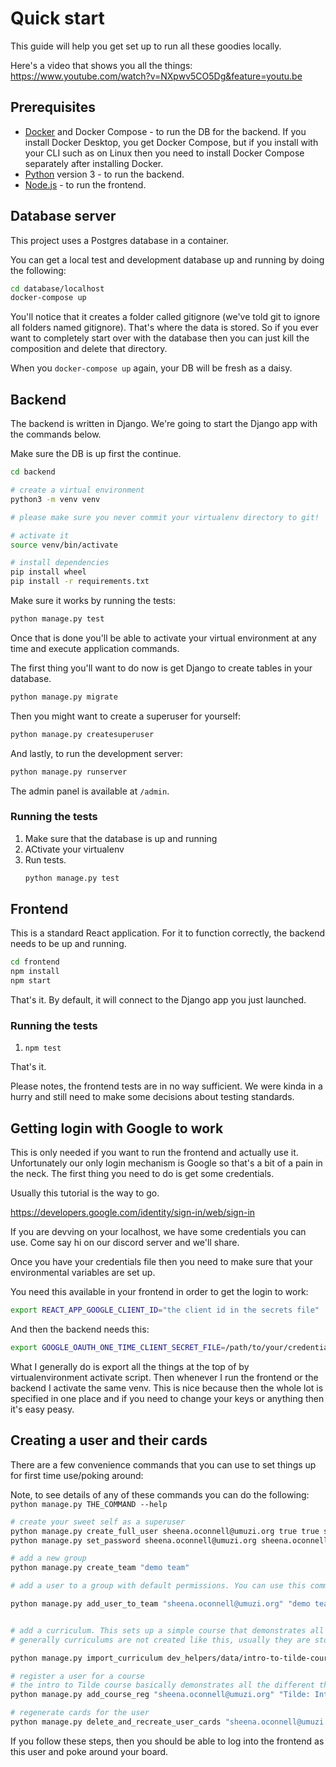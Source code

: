 # Quick start

This guide will help you get set up to run all these goodies locally.

Here's a video that shows you all the things: https://www.youtube.com/watch?v=NXpwv5CO5Dg&feature=youtu.be

## Prerequisites

- [Docker](https://www.docker.com/) and Docker Compose - to run the DB for the backend. If you install Docker Desktop, you get Docker Compose, but if you install with your CLI such as on Linux then you need to install Docker Compose separately after installing Docker.
- [Python](https://www.python.org/) version 3 - to run the backend.
- [Node.js](https://nodejs.org/en/) - to run the frontend.

## Database server

This project uses a Postgres database in a container. 

You can get a local test and development database up and running by doing the following:

```sh
cd database/localhost
docker-compose up
```

You'll notice that it creates a folder called gitignore (we've told git to ignore all folders named gitignore). That's where the data is stored. So if you ever want to completely start over with the database then you can just kill the composition and delete that directory.

When you `docker-compose up` again, your DB will be fresh as a daisy.

## Backend

The backend is written in Django. We're going to start the Django app with the commands below.

Make sure the DB is up first the continue.

```sh
cd backend

# create a virtual environment 
python3 -m venv venv

# please make sure you never commit your virtualenv directory to git!

# activate it
source venv/bin/activate

# install dependencies
pip install wheel
pip install -r requirements.txt
```

Make sure it works by running the tests:

```sh
python manage.py test
```

Once that is done you'll be able to activate your virtual environment at any time and execute application commands.

The first thing you'll want to do now is get Django to create tables in your database.

```sh
python manage.py migrate
```

Then you might want to create a superuser for yourself:

```sh
python manage.py createsuperuser
```

And lastly, to run the development server:

```sh
python manage.py runserver
```

The admin panel is available at `/admin`.

### Running the tests

1. Make sure that the database is up and running
2. ACtivate your virtualenv
3. Run tests.
    ```sh
    python manage.py test
    ```

## Frontend

This is a standard React application. For it to function correctly, the backend needs to be up and running.

```sh
cd frontend
npm install
npm start
```

That's it. By default, it will connect to the Django app you just launched.

### Running the tests

1. `npm test`

That's it.

Please notes, the frontend tests are in no way sufficient. We were kinda in a hurry and still need to make some decisions about testing standards.

## Getting login with Google to work

This is only needed if you want to run the frontend and actually use it. Unfortunately our only login mechanism is Google so that's a bit of a pain in the neck. The first thing you need to do is get some credentials.

Usually this tutorial is the way to go.

https://developers.google.com/identity/sign-in/web/sign-in

If you are devving on your localhost, we have some credentials you can use. Come say hi on our discord server and we'll share.

Once you have your credentials file then you need to make sure that your environmental variables are set up.

You need this available in your frontend in order to get the login to work:

```sh
export REACT_APP_GOOGLE_CLIENT_ID="the client id in the secrets file"
```

And then the backend needs this:

```sh
export GOOGLE_OAUTH_ONE_TIME_CLIENT_SECRET_FILE=/path/to/your/credentials/file
```

What I generally do is export all the things at the top of by virtualenvironment activate script. Then whenever I run the frontend or the backend I activate the same venv. This is nice because then the whole lot is specified in one place and if you need to change your keys or anything then it's easy peasy.

## Creating a user and their cards

There are a few convenience commands that you can use to set things up for first time use/poking around:

Note, to see details of any of these commands you can do the following: `python manage.py THE_COMMAND --help`

```sh
# create your sweet self as a superuser
python manage.py create_full_user sheena.oconnell@umuzi.org true true sheenarbw
python manage.py set_password sheena.oconnell@umuzi.org sheena.oconnell@umuzi.org

# add a new group
python manage.py create_team "demo team"

# add a user to a group with default permissions. You can use this command to set people up with different roles

python manage.py add_user_to_team "sheena.oconnell@umuzi.org" "demo team"


# add a curriculum. This sets up a simple course that demonstrates all card features
# generally curriculums are not created like this, usually they are stored as markdown files in a seperate repo

python manage.py import_curriculum dev_helpers/data/intro-to-tilde-course.json

# register a user for a course
# the intro to Tilde course basically demonstrates all the different things Tilde can do from a student's perspective so it's a good way to get to poke around with all functionality
python manage.py add_course_reg "sheena.oconnell@umuzi.org" "Tilde: Intro for students"

# regenerate cards for the user
python manage.py delete_and_recreate_user_cards "sheena.oconnell@umuzi.org"
```

If you follow these steps, then you should be able to log into the frontend as this user and poke around your board.

